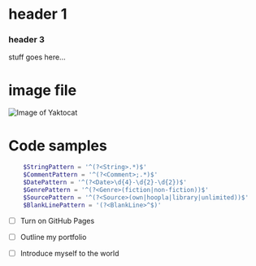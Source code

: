 # header 1

### header 3

stuff goes here...

# image file

![Image of Yaktocat](https://octodex.github.com/images/yaktocat.png)

# Code samples

``` PowerShell
    $StringPattern = '^(?<String>.*)$'
    $CommentPattern = '^(?<Comment>;.*)$'
    $DatePattern = '^(?<Date>\d{4}-\d{2}-\d{2})$'
    $GenrePattern = '^(?<Genre>(fiction|non-fiction))$'
    $SourcePattern = '^(?<Source>(own|hoopla|library|unlimited))$'
    $BlankLinePattern = '(?<BlankLine>^$)'
```


- [ ] Turn on GitHub Pages
- [ ] Outline my portfolio
- [ ] Introduce myself to the world

